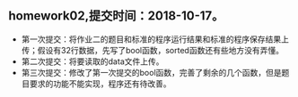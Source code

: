 ## homework02,提交时间：2018-10-17。
* 第一次提交：将作业二的题目和标准的程序运行结果和标准的程序保存结果上传；假设有32行数据，先写了bool函数，sorted函数还有些地方没有弄懂。
* 第二次提交：将要读取的data文件上传。
* 第三次提交：修改了第一次提交的bool函数，完善了剩余的几个函数，但是题目要求的功能不能实现，程序还有待改善。
